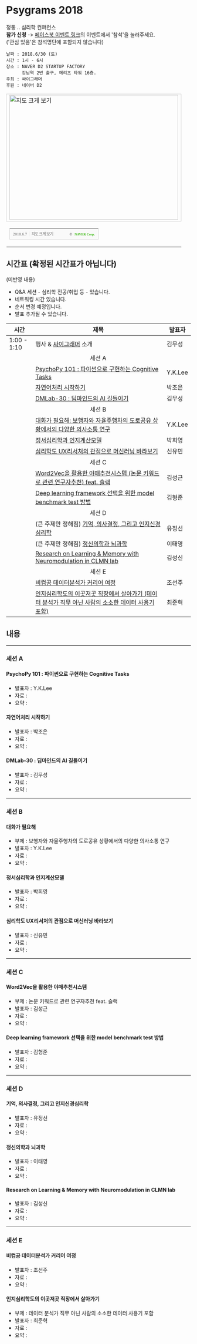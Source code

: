 # Psygrams 2018

정통 .. 심리학 컨퍼런스<br> 
<b>참가 신청</b> -> 
<a href="https://www.facebook.com/events/590394521317191/" onclick="ga('send', 'event', 'OutLink', 'Facebook Click', 'Facebook Event - Psygrams 2018');">페이스북 이벤트 링크</a>의 이벤트에서 '참석'을 눌러주세요.<br>
('관심 있음'은 참석명단에 포함되지 않습니다)

```
날짜 : 2018.6/30 (토)
시간 : 1시 - 6시
장소 : NAVER D2 STARTUP FACTORY
      강남역 2번 출구, 메리츠 타워 16층.
주최 : 싸이그래머
후원 : 네이버 D2
```

<table cellpadding="0" cellspacing="0" width="462"> <tr> <td style="border:1px solid #cecece;"><a href="https://map.naver.com/?searchCoord=23253178a074931c3f521abc8715ba966285fbc638ec2d6651121b57c1092b65&query=TkFWRVIgRDIgU1RBUlRVUCBGQUNUT1JZ&tab=1&lng=c9155879b5e6034bc84c7124728e3fdf&mapMode=0&mpx=a78aa4df160c7872f2d8e09f28eb5282e36859871936ee02a4e439d705312abf9acaced05af038e53afdec80e7fa77bf&lat=1129c8535ea7581fbe30025ecee64853&dlevel=12&enc=b64&menu=location&__fromRestorer=true" target="_blank"><img src="http://prt.map.naver.com/mashupmap/print?key=p1528347157058_1954321520" width="460" height="340" alt="지도 크게 보기" title="지도 크게 보기" border="0" style="vertical-align:top;"/></a></td> </tr> <tr> <td> <table cellpadding="0" cellspacing="0" width="100%"> <tr> <td height="30" bgcolor="#f9f9f9" align="left" style="padding-left:9px; border-left:1px solid #cecece; border-bottom:1px solid #cecece;"> <span style="font-family: tahoma; font-size: 11px; color:#666;">2018.6.7</span>&nbsp;<span style="font-size: 11px; color:#e5e5e5;">|</span>&nbsp;<a style="font-family: dotum,sans-serif; font-size: 11px; color:#666; text-decoration: none; letter-spacing: -1px;" href="https://map.naver.com/?searchCoord=23253178a074931c3f521abc8715ba966285fbc638ec2d6651121b57c1092b65&query=TkFWRVIgRDIgU1RBUlRVUCBGQUNUT1JZ&tab=1&lng=c9155879b5e6034bc84c7124728e3fdf&mapMode=0&mpx=a78aa4df160c7872f2d8e09f28eb5282e36859871936ee02a4e439d705312abf9acaced05af038e53afdec80e7fa77bf&lat=1129c8535ea7581fbe30025ecee64853&dlevel=12&enc=b64&menu=location&__fromRestorer=true" target="_blank">지도 크게 보기</a> </td> <td width="98" bgcolor="#f9f9f9" align="right" style="text-align:right; padding-right:9px; border-right:1px solid #cecece; border-bottom:1px solid #cecece;"> <span style="float:right;"><span style="font-size:9px; font-family:Verdana, sans-serif; color:#444;">&copy;&nbsp;</span>&nbsp;<a style="font-family:tahoma; font-size:9px; font-weight:bold; color:#2db400; text-decoration:none;" href="http://www.nhncorp.com" target="_blank">NAVER Corp.</a></span> </td> </tr> </table> </td> </tr> </table>


## 시간표 (확정된 시간표가 아닙니다)
(미반영 내용)
* Q&A 세션 - 심리학 전공/취업 등 - 있습니다. 
* 네트워킹 시간 있습니다. 
* 순서 변경 예정입니다. 
* 발표 추가될 수 있습니다.


|시간| 제목  |  발표자  |
|---|---|---|
| 1:00 - 1:10  | 행사 & <a href="https://www.facebook.com/groups/psygrammer" onclick="ga('send', 'event', 'OutLink', 'Facebook Click', 'Psygrammer Facebook');">싸이그래머</a> 소개  | 김무성  |
|| <center>세션 A</center> ||
|  | <a href="https://psygrammer.github.io/psygrams/#psychopy-101--파이썬으로-구현하는-cognitive-tasks" onclick="ga('send', 'event', 'InLink', 'Title Click', 'PsychoPy 101 : 파이썬으로 구현하는 Cognitive Tasks');">PsychoPy 101 : 파이썬으로 구현하는 Cognitive Tasks</a> | Y.K.Lee   |
|  | <a href="https://psygrammer.github.io/psygrams/#자연어처리-시작하기" onclick="ga('send', 'event', 'InLink', 'Title Click', '자연어처리 시작하기');">자연어처리 시작하기</a> | 박조은   |
|  | <a href="https://psygrammer.github.io/psygrams/#dmlab-30--딥마인드의-ai-길들이기" onclick="ga('send', 'event', 'InLink', 'Title Click', 'DMLab-30 : 딥마인드의 AI 길들이기');">DMLab-30 : 딥마인드의 AI 길들이기</a> | 김무성  |    
|| <center>세션 B</center> ||
|   | <a href="https://psygrammer.github.io/psygrams/#대화가-필요해" onclick="ga('send', 'event', 'InLink', 'Title Click', '대화가 필요해');">대화가 필요해: 보행자와 자율주행차의 도로공유 상황에서의 다양한 의사소통 연구</a> | Y.K.Lee  |
|   | <a href="https://psygrammer.github.io/psygrams/#정서심리학과-인지계산모델" onclick="ga('send', 'event', 'InLink', 'Title Click', '정서심리학과 인지계산모델');">정서심리학과 인지계산모델</a> | 박희영  |
|   | <a href="https://psygrammer.github.io/psygrams/#심리학도-ux리서처의-관점으로-머신러닝-바라보기" onclick="ga('send', 'event', 'InLink', 'Title Click', '심리학도 UX리서처의 관점으로 머신러닝 바라보기');">심리학도 UX리서처의 관점으로 머신러닝 바라보기</a> | 신유민  |
|| <center>세션 C</center> ||
|   | <a href="https://psygrammer.github.io/psygrams/#word2vec을-활용한-야매추천시스템" onclick="ga('send', 'event', 'InLink', 'Title Click', 'Word2Vec을 활용한 야매추천시스템');">Word2Vec을 활용한 야매추천시스템 (논문 키워드로 관련 연구자추천) feat. 슬랙</a>   | 김성근 |   
|   | <a href="https://psygrammer.github.io/psygrams/#deep-learning-framework-선택을-위한-model-benchmark-test-방법" onclick="ga('send', 'event', 'InLink', 'Title Click', 'Deep learning framework 선택을 위한 model benchmark test 방법');">Deep learning framework 선택을 위한 model benchmark test 방법</a> | 김형준 | 
|| <center>세션 D</center> ||
|   | (큰 주제만 정해짐) <a href="https://psygrammer.github.io/psygrams/#기억-의사결정-그리고-인지신경심리학" onclick="ga('send', 'event', 'InLink', 'Title Click', '기억, 의사결정, 그리고 인지신경심리학');">기억, 의사결정, 그리고 인지신경심리학</a> | 유정선  |
|   | (큰 주제만 정해짐) <a href="https://psygrammer.github.io/psygrams/#정신의학과-뇌과학" onclick="ga('send', 'event', 'InLink', 'Title Click', '정신의학과 뇌과학');">정신의학과 뇌과학</a> | 이태영  |
|   | <a href="https://psygrammer.github.io/psygrams/#research-on-learning--memory-with-neuromodulation-in-clmn-lab" onclick="ga('send', 'event', 'InLink', 'Title Click', 'Research on Learning & Memory with Neuromodulation in CLMN lab');">Research on Learning & Memory with Neuromodulation in CLMN lab</a> | 김성신  |
|| <center>세션 E</center> ||
|   | <a href="https://psygrammer.github.io/psygrams/#비컴공-데이터분석가-커리어-여정" onclick="ga('send', 'event', 'InLink', 'Title Click', '비컴공 데이터분석가 커리어 여정');">비컴공 데이터분석가 커리어 여정</a> | 조선주  |
|   | <a href="https://psygrammer.github.io/psygrams/#인지심리학도의-이곳저곳-직장에서-살아가기" onclick="ga('send', 'event', 'InLink', 'Title Click', '인지심리학도의 이곳저곳 직장에서 살아가기');">인지심리학도의 이곳저곳 직장에서 살아가기 (데이터 분석가 직무 아닌 사람의 소소한 데이터 사용기 포함)</a> | 최준혁  |



## 내용

--------------

### 세션 A

#### PsychoPy 101 : 파이썬으로 구현하는 Cognitive Tasks
* 발표자 : Y.K.Lee 
* 자료 :
* 요약 :


#### 자연어처리 시작하기
* 발표자 : 박조은
* 자료 :
* 요약 :


#### DMLab-30 : 딥마인드의 AI 길들이기
* 발표자 : 김무성
* 자료 :
* 요약 :

--------------

### 세션 B

#### 대화가 필요해
* 부제 : 보행자와 자율주행차의 도로공유 상황에서의 다양한 의사소통 연구
* 발표자 : Y.K.Lee 
* 자료 :
* 요약 :

#### 정서심리학과 인지계산모델
* 발표자 : 박희영
* 자료 :
* 요약 :

#### 심리학도 UX리서처의 관점으로 머신러닝 바라보기 
* 발표자 : 신유민
* 자료 :
* 요약 :

--------------

### 세션 C

#### Word2Vec을 활용한 야매추천시스템 
* 부제 : 논문 키워드로 관련 연구자추천 feat. 슬랙
* 발표자 : 김성근
* 자료 :
* 요약 :

#### Deep learning framework 선택을 위한 model benchmark test 방법
* 발표자 : 김형준
* 자료 :
* 요약 :

--------------

### 세션 D

#### 기억, 의사결정, 그리고 인지신경심리학
* 발표자 : 유정선
* 자료 :
* 요약 :

#### 정신의학과 뇌과학 
* 발표자 : 이태영
* 자료 :
* 요약 :

#### Research on Learning & Memory with Neuromodulation in CLMN lab
* 발표자 : 김성신
* 자료 :
* 요약 :

--------------

### 세션 E

#### 비컴공 데이터분석가 커리어 여정
* 발표자 : 조선주
* 자료 :
* 요약 :

#### 인지심리학도의 이곳저곳 직장에서 살아가기 
* 부제 : 데이터 분석가 직무 아닌 사람의 소소한 데이터 사용기 포함
* 발표자 : 최준혁
* 자료 :
* 요약 :
